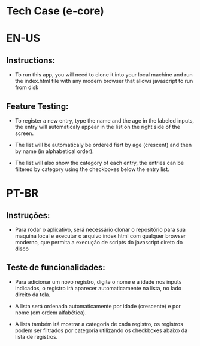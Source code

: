 # Tech Case (e-core)

# EN-US

## Instructions:

- To run this app, you will need to clone it into your local machine and run the index.html file with any modern browser that allows javascript to run from disk 

## Feature Testing:

- To register a new entry, type the name and the age in the labeled inputs, the entry will automaticaly appear in the list on the right side of the screen.

- The list will be automaticaly be ordered fisrt by age (crescent) and then by name (in alphabetical order).

- The list will also show the category of each entry, the entries can be filtered by category using the checkboxes below the entry list.

# PT-BR

## Instruções:

- Para rodar o aplicativo, será necessário clonar o repositório para sua maquina local e executar o arquivo index.html com qualquer browser moderno, que permita a execução de scripts do javascript direto do disco

## Teste de funcionalidades:

- Para adicionar um novo registro, digite o nome e a idade nos inputs indicados, o registro irá aparecer automaticamente na lista, no lado direito da tela. 

- A lista será ordenada automaticamente por idade (crescente) e por nome (em ordem alfabética).

- A lista também irá mostrar a categoria de cada registro, os registros podem ser filtrados por categoria utilizando os checkboxes abaixo da lista de registros. 